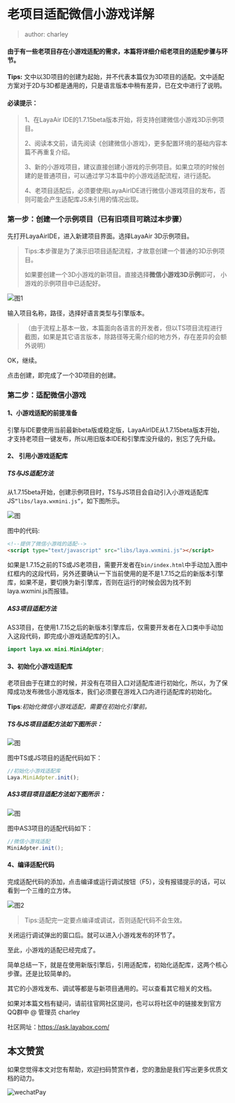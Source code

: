 # 老项目适配微信小游戏详解

> author: charley

#### 由于有一些老项目存在小游戏适配的需求，本篇将详细介绍老项目的适配步骤与环节。

**Tips:** 文中以3D项目的创建为起始，并不代表本篇仅为3D项目的适配。文中适配方案对于2D与3D都是通用的，只是语言版本中稍有差异，已在文中进行了说明。

#### 必读提示：

> 1、在LayaAir IDE的1.7.15beta版本开始，将支持创建微信小游戏3D示例项目。
>
> 2、阅读本文前，请先阅读《创建微信小游戏》，更多配置环境的基础内容本篇不再重复介绍。
>
> 3、新的小游戏项目，建议直接创建小游戏的示例项目。如果立项的时候创建的是普通项目，可以通过学习本篇中的小游戏适配流程，进行适配。
>
> 4、老项目适配后，必须要使用LayaAirIDE进行微信小游戏项目的发布，否则可能会产生适配库JS未引用的情况出现。



### 第一步：创建一个示例项目（已有旧项目可跳过本步骤）

先打开LayaAirIDE，进入新建项目界面。选择LayaAir 3D示例项目。

> Tips:本步骤是为了演示旧项目适配流程，才故意创建一个普通的3D示例项目。
>
> 如果要创建一个3D小游戏的新项目。直接选择**微信小游戏3D示例**即可， 小游戏的示例项目中已适配好。

![图1](img/1.png) 

输入项目名称，路径，选择好语言类型与引擎版本。

> （由于流程上基本一致，本篇面向各语言的开发者，但以TS项目流程进行截图，如果是其它语言版本，除路径等无需介绍的地方外，存在差异的会额外说明）

OK，继续。

点击创建，即完成了一个3D项目的创建。



### 第二步：适配微信小游戏

#### 1、小游戏适配的前提准备

引擎与IDE要使用当前最新beta版或稳定版，LayaAirIDE从1.7.15beta版本开始，才支持老项目一键发布，所以用旧版本IDE和引擎库没升级的，别忘了先升级。



#### 2、 引用小游戏适配库

##### TS与JS适配方法

从1.7.15beta开始，创建示例项目时，TS与JS项目会自动引入小游戏适配库JS`“libs/laya.wxmini.js”`，如下图所示。

![图](img/17.png) 

图中的代码:

```html
<!--提供了微信小游戏的适配-->
<script type="text/javascript" src="libs/laya.wxmini.js"></script>
```

如果是1.7.15之前的TS或JS老项目，需要开发者在`bin/index.html`中手动加入图中红框内的这段代码，另外还要确认一下当前使用的是不是1.7.15之后的新版本引擎库，如果不是，要切换为新引擎库，否则在运行的时候会因为找不到laya.wxmini.js而报错。

##### AS3项目适配方法

AS3项目，在使用1.7.15之后的新版本引擎库后，仅需要开发者在入口类中手动加入这段代码，即完成小游戏适配库的引入。

```java
import laya.wx.mini.MiniAdpter;
```


#### 3、初始化小游戏适配库

老项目由于在建立的时候，并没有在项目入口对适配库进行初始化，所以，为了保障成功发布微信小游戏版本，我们必须要在游戏入口内进行适配库的初始化。

**Tips**:*初始化微信小游戏适配，需要在初始化引擎前。*

##### TS与JS项目适配方法如下图所示：

![图](img/18.png) 

图中TS或JS项目的适配代码如下：

```typescript
//初始化小游戏适配库
Laya.MiniAdpter.init();
```

##### AS3项目项目适配方法如下图所示：

![图](img/6.png) 

图中AS3项目的适配代码如下：

```java
//微信小游戏适配
MiniAdpter.init();
```



#### 4、编译适配代码

完成适配代码的添加，点击编译或运行调试按钮（F5），没有报错提示的话，可以看到一个三维的立方体。

![图2](img/2.png) 

> Tips:适配完一定要点编译或调试，否则适配代码不会生效。

关闭运行调试弹出的窗口后。就可以进入小游戏发布的环节了。

至此，小游戏的适配已经完成了。

简单总结一下，就是在使用新版引擎后，引用适配库，初始化适配库，这两个核心步骤。还是比较简单的。

其它的小游戏发布、调试等都是与新项目通用的。可以查看其它相关的文档。

如果对本篇文档有疑问，请前往官网社区提问，也可以将社区中的链接发到官方QQ群中 @ 管理员 charley

社区网址：https://ask.layabox.com/



## 本文赞赏

如果您觉得本文对您有帮助，欢迎扫码赞赏作者，您的激励是我们写出更多优质文档的动力。

![wechatPay](../../../wechatPay.jpg)